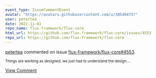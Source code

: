 ```yaml
---
event_type: IssueCommentEvent
avatar: "https://avatars.githubusercontent.com/u/38540475?"
user: petertea
date: 2022-11-01
repo_name: flux-framework/flux-core
html_url: https://github.com/flux-framework/flux-core/issues/4553
repo_url: https://github.com/flux-framework/flux-core
---
```


<a href='https://github.com/petertea' target='_blank'>petertea</a> commented on issue <a href='https://github.com/flux-framework/flux-core/issues/4553' target='_blank'>flux-framework/flux-core#4553</a>.

<small>Things are working as designed, we just had to understand the design....</small>

<a href='https://github.com/flux-framework/flux-core/issues/4553' target='_blank'>View Comment</a>